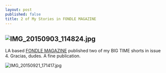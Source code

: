 ```yaml
---
layout: post
published: false
title: 2 of My Stories in FONDLE MAGAZINE
---
```


## ![IMG_20150903_114824.jpg]({{site.baseurl}}/media/IMG_20150903_114824.jpg)


LA based [FONDLE MAGAZINE](http://www.fondlemagazine.com/issue-04) published two of my BIG TIME shorts in issue 4. Gracias, dudes. A fine publication. 

![IMG_20150921_171417.jpg]({{site.baseurl}}/media/IMG_20150921_171417.jpg)

